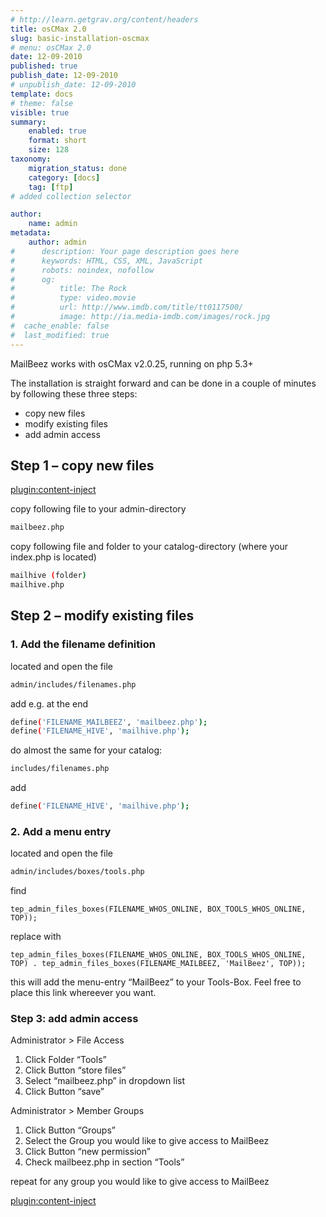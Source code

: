 ```yaml
---
# http://learn.getgrav.org/content/headers
title: osCMax 2.0
slug: basic-installation-oscmax
# menu: osCMax 2.0
date: 12-09-2010
published: true
publish_date: 12-09-2010
# unpublish_date: 12-09-2010
template: docs
# theme: false
visible: true
summary:
    enabled: true
    format: short
    size: 128
taxonomy:
    migration_status: done
    category: [docs]
    tag: [ftp]
# added collection selector

author:
    name: admin
metadata:
    author: admin
#      description: Your page description goes here
#      keywords: HTML, CSS, XML, JavaScript
#      robots: noindex, nofollow
#      og:
#          title: The Rock
#          type: video.movie
#          url: http://www.imdb.com/title/tt0117500/
#          image: http://ia.media-imdb.com/images/rock.jpg
#  cache_enable: false
#  last_modified: true
---
```


MailBeez works with osCMax v2.0.25, running on php 5.3+

The installation is straight forward and can be done in a couple of minutes by following these three steps:

- copy new files
- modify existing files
- add admin access

## Step 1 – copy new files

[plugin:content-inject](/content_blocks/download_installer)


copy following file to your admin-directory

```bash
mailbeez.php
```


copy following file and folder to your catalog-directory (where your index.php is located)

```bash
mailhive (folder)
mailhive.php
```

## Step 2 – modify existing files

### 1. Add the filename definition

located and open the file

```bash
admin/includes/filenames.php

```


add e.g. at the end

```bash
define('FILENAME_MAILBEEZ', 'mailbeez.php');
define('FILENAME_HIVE', 'mailhive.php');

```


do almost the same for your catalog:

```bash
includes/filenames.php

```


add

```bash
define('FILENAME_HIVE', 'mailhive.php');

```


### 2. Add a menu entry

located and open the file

```bash
admin/includes/boxes/tools.php

```


find

```
tep_admin_files_boxes(FILENAME_WHOS_ONLINE, BOX_TOOLS_WHOS_ONLINE, TOP));
```

replace with

```
tep_admin_files_boxes(FILENAME_WHOS_ONLINE, BOX_TOOLS_WHOS_ONLINE, TOP) . tep_admin_files_boxes(FILENAME_MAILBEEZ, 'MailBeez', TOP));
```


this will add the menu-entry “MailBeez” to your Tools-Box. Feel free to place this link whereever you want.

### Step 3: add admin access

Administrator > File Access

1. Click Folder “Tools”
2. Click Button “store files”
3. Select “mailbeez.php” in dropdown list
4. Click Button “save”

Administrator > Member Groups

1. Click Button “Groups”
2. Select the Group you would like to give access to MailBeez
3. Click Button “new permission”
4. Check mailbeez.php in section “Tools”

repeat for any group you would like to give access to MailBeez


[plugin:content-inject](/content_blocks/run_installer)